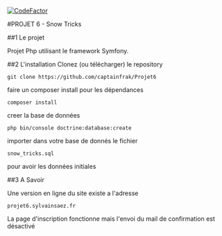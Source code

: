 [![CodeFactor](https://www.codefactor.io/repository/github/captainfrak/projet6/badge)](https://www.codefactor.io/repository/github/captainfrak/projet6)

#PROJET 6 - Snow Tricks

##1 Le projet

Projet Php utilisant le framework Symfony.

##2 L'installation
   Clonez (ou télécharger) le repository
   
    git clone https://github.com/captainfrak/Projet6
    
   faire un composer install pour les dépendances
   
    composer install
    
   creer la base de données
   
    php bin/console doctrine:database:create
    
   importer dans votre base de donnés le fichier 
   
    snow_tricks.sql
    
   pour avoir les données initiales
   
    
   
   

##3 A Savoir

Une version en ligne du site existe a l'adresse

    projet6.sylvainsaez.fr
    
La page d'inscription fonctionne mais l'envoi du mail de confirmation est désactivé